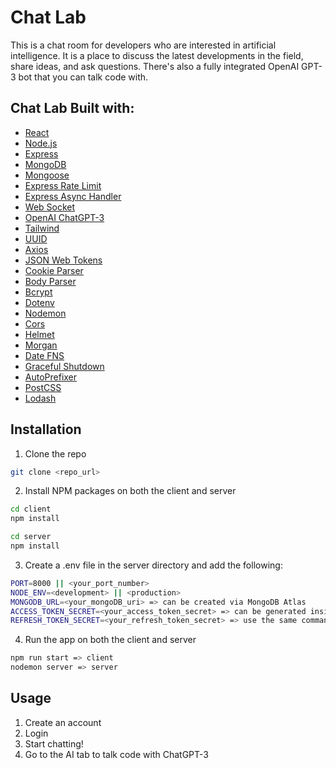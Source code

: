 # Chat Lab

This is a chat room for developers who are interested in artificial intelligence. It is a place to discuss the latest developments in the field, share ideas, and ask questions. There's also a fully integrated OpenAI GPT-3 bot that you can talk code with.

## Chat Lab Built with:

- [React](https://reactjs.org/)
- [Node.js](https://nodejs.org/en/)
- [Express](https://expressjs.com/)
- [MongoDB](https://www.mongodb.com/)
- [Mongoose](https://mongoosejs.com/)
- [Express Rate Limit](https://www.npmjs.com/package/express-rate-limit)
- [Express Async Handler](https://www.npmjs.com/package/express-async-handler)
- [Web Socket](https://socket.io/)
- [OpenAI ChatGPT-3](https://openai.com/blog/openai-api/)
- [Tailwind](https://tailwindcss.com/)
- [UUID](https://www.npmjs.com/package/uuid)
- [Axios](https://www.npmjs.com/package/axios)
- [JSON Web Tokens](https://jwt.io/)
- [Cookie Parser](https://www.npmjs.com/package/cookie-parser)
- [Body Parser](https://www.npmjs.com/package/body-parser)
- [Bcrypt](https://www.npmjs.com/package/bcrypt)
- [Dotenv](https://www.npmjs.com/package/dotenv)
- [Nodemon](https://www.npmjs.com/package/nodemon)
- [Cors](https://www.npmjs.com/package/cors)
- [Helmet](https://www.npmjs.com/package/helmet)
- [Morgan](https://www.npmjs.com/package/morgan)
- [Date FNS](https://www.npmjs.com/package/date-fns)
- [Graceful Shutdown](https://www.npmjs.com/package/graceful-shutdown)
- [AutoPrefixer](https://www.npmjs.com/package/autoprefixer)
- [PostCSS](https://www.npmjs.com/package/postcss)
- [Lodash](https://www.npmjs.com/package/lodash)

## Installation

1. Clone the repo

```sh
git clone <repo_url>
```

2. Install NPM packages on both the client and server

```sh
cd client
npm install

cd server
npm install
```

3. Create a .env file in the server directory and add the following:

```sh
PORT=8000 || <your_port_number>
NODE_ENV=<development> || <production>
MONGODB_URL=<your_mongoDB_uri> => can be created via MongoDB Atlas
ACCESS_TOKEN_SECRET=<your_access_token_secret> => can be generated inside Node shell via the following command: require('crypto').randomBytes(64).toString('hex')
REFRESH_TOKEN_SECRET=<your_refresh_token_secret> => use the same command as above, and paste the new result into the .env file
```

4. Run the app on both the client and server

```sh
npm run start => client
nodemon server => server
```

## Usage

1. Create an account
2. Login
3. Start chatting!
4. Go to the AI tab to talk code with ChatGPT-3

